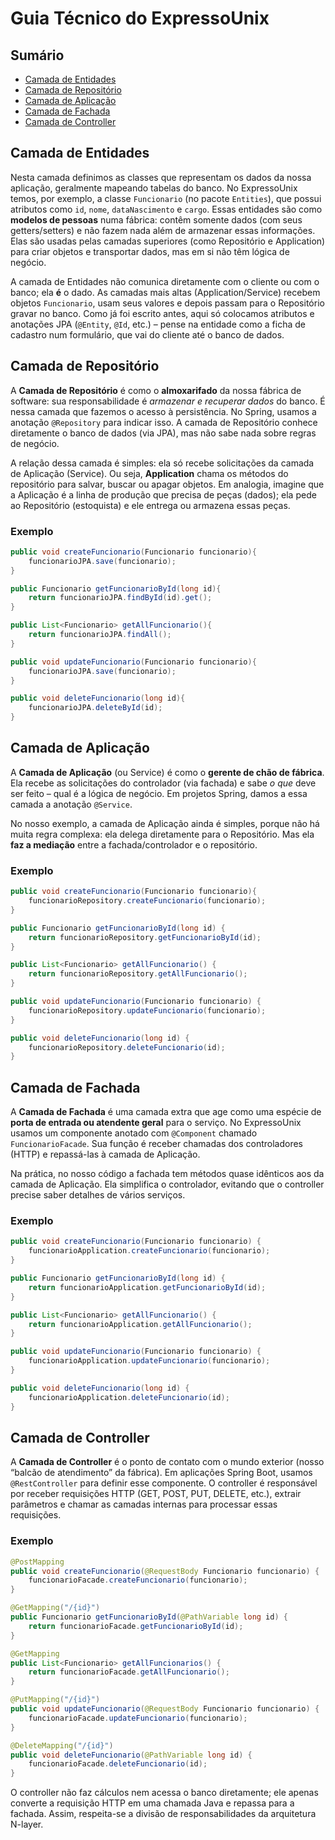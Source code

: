 
# Guia Técnico do ExpressoUnix

## Sumário

- [Camada de Entidades](#camada-de-entidades)  
- [Camada de Repositório](#camada-de-repositório)  
- [Camada de Aplicação](#camada-de-aplicação)  
- [Camada de Fachada](#camada-de-fachada)  
- [Camada de Controller](#camada-de-controller)  

## Camada de Entidades

Nesta camada definimos as classes que representam os dados da nossa aplicação, geralmente mapeando tabelas do banco. No ExpressoUnix temos, por exemplo, a classe `Funcionario` (no pacote `Entities`), que possui atributos como `id`, `nome`, `dataNascimento` e `cargo`. Essas entidades são como **modelos de pessoas** numa fábrica: contêm somente dados (com seus getters/setters) e não fazem nada além de armazenar essas informações. Elas são usadas pelas camadas superiores (como Repositório e Application) para criar objetos e transportar dados, mas em si não têm lógica de negócio. 

A camada de Entidades não comunica diretamente com o cliente ou com o banco; ela **é** o dado. As camadas mais altas (Application/Service) recebem objetos `Funcionario`, usam seus valores e depois passam para o Repositório gravar no banco. Como já foi escrito antes, aqui só colocamos atributos e anotações JPA (`@Entity`, `@Id`, etc.) – pense na entidade como a ficha de cadastro num formulário, que vai do cliente até o banco de dados.

## Camada de Repositório

A **Camada de Repositório** é como o **almoxarifado** da nossa fábrica de software: sua responsabilidade é *armazenar e recuperar dados* do banco. É nessa camada que fazemos o acesso à persistência. No Spring, usamos a anotação `@Repository` para indicar isso. A camada de Repositório conhece diretamente o banco de dados (via JPA), mas não sabe nada sobre regras de negócio.

A relação dessa camada é simples: ela só recebe solicitações da camada de Aplicação (Service). Ou seja, **Application** chama os métodos do repositório para salvar, buscar ou apagar objetos. Em analogia, imagine que a Aplicação é a linha de produção que precisa de peças (dados); ela pede ao Repositório (estoquista) e ele entrega ou armazena essas peças.

### Exemplo
```java
public void createFuncionario(Funcionario funcionario){
    funcionarioJPA.save(funcionario);
}

public Funcionario getFuncionarioById(long id){
    return funcionarioJPA.findById(id).get();
}

public List<Funcionario> getAllFuncionario(){
    return funcionarioJPA.findAll();
}

public void updateFuncionario(Funcionario funcionario){
    funcionarioJPA.save(funcionario);
}

public void deleteFuncionario(long id){
    funcionarioJPA.deleteById(id);
}
```

## Camada de Aplicação

A **Camada de Aplicação** (ou Service) é como o **gerente de chão de fábrica**. Ela recebe as solicitações do controlador (via fachada) e sabe *o que* deve ser feito – qual é a lógica de negócio. Em projetos Spring, damos a essa camada a anotação `@Service`. 

No nosso exemplo, a camada de Aplicação ainda é simples, porque não há muita regra complexa: ela delega diretamente para o Repositório. Mas ela **faz a mediação** entre a fachada/controlador e o repositório.

### Exemplo
```java
public void createFuncionario(Funcionario funcionario){
    funcionarioRepository.createFuncionario(funcionario);
}

public Funcionario getFuncionarioById(long id) {
    return funcionarioRepository.getFuncionarioById(id);
}

public List<Funcionario> getAllFuncionario() {
    return funcionarioRepository.getAllFuncionario();
}

public void updateFuncionario(Funcionario funcionario) {
    funcionarioRepository.updateFuncionario(funcionario);
}

public void deleteFuncionario(long id) {
    funcionarioRepository.deleteFuncionario(id);
}
```

## Camada de Fachada

A **Camada de Fachada** é uma camada extra que age como uma espécie de **porta de entrada ou atendente geral** para o serviço. No ExpressoUnix usamos um componente anotado com `@Component` chamado `FuncionarioFacade`. Sua função é receber chamadas dos controladores (HTTP) e repassá-las à camada de Aplicação.

Na prática, no nosso código a fachada tem métodos quase idênticos aos da camada de Aplicação. Ela simplifica o controlador, evitando que o controller precise saber detalhes de vários serviços.

### Exemplo
```java
public void createFuncionario(Funcionario funcionario) {
    funcionarioApplication.createFuncionario(funcionario);
}

public Funcionario getFuncionarioById(long id) {
    return funcionarioApplication.getFuncionarioById(id);
}

public List<Funcionario> getAllFuncionario() {
    return funcionarioApplication.getAllFuncionario();
}

public void updateFuncionario(Funcionario funcionario) {
    funcionarioApplication.updateFuncionario(funcionario);
}

public void deleteFuncionario(long id) {
    funcionarioApplication.deleteFuncionario(id);
}
```

## Camada de Controller

A **Camada de Controller** é o ponto de contato com o mundo exterior (nosso “balcão de atendimento” da fábrica). Em aplicações Spring Boot, usamos `@RestController` para definir esse componente. O controller é responsável por receber requisições HTTP (GET, POST, PUT, DELETE, etc.), extrair parâmetros e chamar as camadas internas para processar essas requisições.

### Exemplo
```java
@PostMapping
public void createFuncionario(@RequestBody Funcionario funcionario) {
    funcionarioFacade.createFuncionario(funcionario);
}

@GetMapping("/{id}")
public Funcionario getFuncionarioById(@PathVariable long id) {
    return funcionarioFacade.getFuncionarioById(id);
}

@GetMapping
public List<Funcionario> getAllFuncionarios() {
    return funcionarioFacade.getAllFuncionario();
}

@PutMapping("/{id}")
public void updateFuncionario(@RequestBody Funcionario funcionario) {
    funcionarioFacade.updateFuncionario(funcionario);
}

@DeleteMapping("/{id}")
public void deleteFuncionario(@PathVariable long id) {
    funcionarioFacade.deleteFuncionario(id);
}
```

O controller não faz cálculos nem acessa o banco diretamente; ele apenas converte a requisição HTTP em uma chamada Java e repassa para a fachada. Assim, respeita-se a divisão de responsabilidades da arquitetura N-layer.
